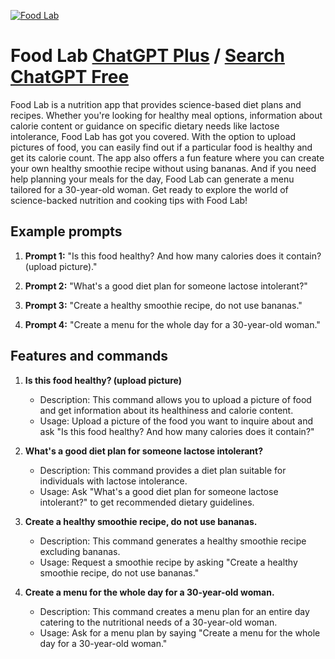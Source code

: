 
[![Food Lab](https://files.oaiusercontent.com/file-ZeMoAdlh3TikirMhHKWpqqht?se=2123-10-18T20%3A39%3A16Z&sp=r&sv=2021-08-06&sr=b&rscc=max-age%3D31536000%2C%20immutable&rscd=attachment%3B%20filename%3Dc3e9305f-df69-4ec0-9977-ab8a4fe670c3.png&sig=YFvs6MV9DOm1nK62shFnF0P8ACWZGLHxm3Szi3qlWi8%3D)](https://chat.openai.com/g/g-wMvQcITr2-food-lab)

# Food Lab [ChatGPT Plus](https://chat.openai.com/g/g-wMvQcITr2-food-lab) / [Search ChatGPT Free](https://gptcall.net/index.html#/?search=Food%20Lab)

Food Lab is a nutrition app that provides science-based diet plans and recipes. Whether you're looking for healthy meal options, information about calorie content or guidance on specific dietary needs like lactose intolerance, Food Lab has got you covered. With the option to upload pictures of food, you can easily find out if a particular food is healthy and get its calorie count. The app also offers a fun feature where you can create your own healthy smoothie recipe without using bananas. And if you need help planning your meals for the day, Food Lab can generate a menu tailored for a 30-year-old woman. Get ready to explore the world of science-backed nutrition and cooking tips with Food Lab!

## Example prompts

1. **Prompt 1:** "Is this food healthy? And how many calories does it contain? (upload picture)."

2. **Prompt 2:** "What's a good diet plan for someone lactose intolerant?"

3. **Prompt 3:** "Create a healthy smoothie recipe, do not use bananas."

4. **Prompt 4:** "Create a menu for the whole day for a 30-year-old woman."

## Features and commands

1. **Is this food healthy? (upload picture)**
   - Description: This command allows you to upload a picture of food and get information about its healthiness and calorie content.
   - Usage: Upload a picture of the food you want to inquire about and ask "Is this food healthy? And how many calories does it contain?"

2. **What's a good diet plan for someone lactose intolerant?**
   - Description: This command provides a diet plan suitable for individuals with lactose intolerance.
   - Usage: Ask "What's a good diet plan for someone lactose intolerant?" to get recommended dietary guidelines.

3. **Create a healthy smoothie recipe, do not use bananas.**
   - Description: This command generates a healthy smoothie recipe excluding bananas.
   - Usage: Request a smoothie recipe by asking "Create a healthy smoothie recipe, do not use bananas."

4. **Create a menu for the whole day for a 30-year-old woman.**
   - Description: This command creates a menu plan for an entire day catering to the nutritional needs of a 30-year-old woman.
   - Usage: Ask for a menu plan by saying "Create a menu for the whole day for a 30-year-old woman."


